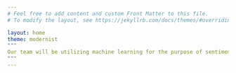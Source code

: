 ```yaml
---
# Feel free to add content and custom Front Matter to this file.
# To modify the layout, see https://jekyllrb.com/docs/themes/#overriding-theme-defaults

layout: home
theme: modernist
""" 
Our team will be utilizing machine learning for the purpose of sentiment analysis on social media posts. Specifically, we will be using a database of over 200,000 reddit posts, which have been labeled for suicidal content, in order to train a machine learning model to recognize suicidal and depressive social media posts. We hope that the advanced detection of severe mental health concerns via the application of such a model can allow for proactive preventative action to be taken in order to protect at-risk individuals from self-harm.
"""
---
```

